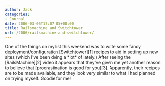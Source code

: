 ```yaml
---
author: Jack
categories:
- Journal
date: 2006-03-05T17:07:05+00:00
title: Railsmachine and Switchtower
url: /2006/railsmachine-and-switchtower/
---
```


One of the things on my list this weekend was to write some fancy deployment/configuration \[Switchtower\]\[1\] recipes to aid in setting up new sites (which I've been doing a \*lot\* of lately.) After seeing the \[RailsMachine\]\[2\] video it appears that they've given me yet another reason to believe that \[procrastination is good for you\]\[3\]. Apparently, their recipes are to be made available, and they look very similar to what I had planned on trying myself. Goodie for me! 

[1]: <http://manuals.rubyonrails.com/read/book/17> 

[2]: <http://railsmachine.com/> 

[3]: <http://jackbaty.com/2005/11/26/the-benefits-of-procrastination>